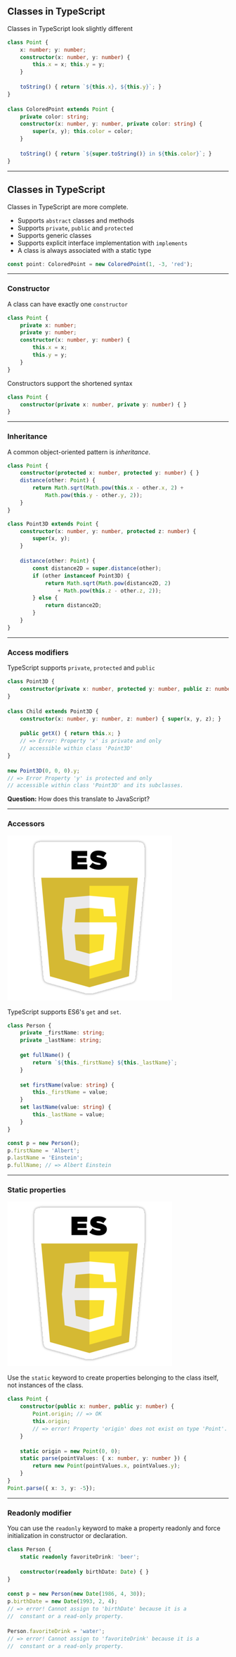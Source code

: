 ## Classes in TypeScript

Classes in TypeScript look slightly different

```typescript
class Point {
    x: number; y: number;
    constructor(x: number, y: number) {
        this.x = x; this.y = y;
    }

    toString() { return `${this.x}, ${this.y}`; }
}

class ColoredPoint extends Point {
    private color: string;
    constructor(x: number, y: number, private color: string) {
        super(x, y); this.color = color;
    }

    toString() { return `${super.toString()} in ${this.color}`; }
}
```

---

## Classes in TypeScript

Classes in TypeScript are more complete.
* Supports `abstract` classes and methods
* Supports `private`, `public` and `protected`
* Supports generic classes
* Supports explicit interface implementation with `implements`
* A class is always associated with a static type
```typescript
const point: ColoredPoint = new ColoredPoint(1, -3, 'red');
```

---

### Constructor

A class can have exactly one `constructor`

```typescript
class Point {
    private x: number;
    private y: number;
    constructor(x: number, y: number) {
        this.x = x;
        this.y = y;
    }
}
```

Constructors support the shortened syntax <!-- .element class="fragment" data-fragment-index="0" -->

```typescript
class Point {
    constructor(private x: number, private y: number) { }
}
```
<!-- .element class="fragment" data-fragment-index="0" -->

---

### Inheritance

A common object-oriented pattern is *inheritance*.

```typescript
class Point {
    constructor(protected x: number, protected y: number) { }
    distance(other: Point) {
        return Math.sqrt(Math.pow(this.x - other.x, 2) +
            Math.pow(this.y - other.y, 2));
    }
}
```

```typescript
class Point3D extends Point {
    constructor(x: number, y: number, protected z: number) {
        super(x, y);
    }

    distance(other: Point) {
        const distance2D = super.distance(other);
        if (other instanceof Point3D) {
            return Math.sqrt(Math.pow(distance2D, 2)
                + Math.pow(this.z - other.z, 2));
        } else {
            return distance2D;
        }
    }
}
```

---


### Access modifiers

TypeScript supports `private`, `protected` and `public`

```typescript
class Point3D {
    constructor(private x: number, protected y: number, public z: number) { }
}

class Child extends Point3D {
    constructor(x: number, y: number, z: number) { super(x, y, z); }

    public getX() { return this.x; }
    // => Error: Property 'x' is private and only
    // accessible within class 'Point3D'
}

new Point3D(0, 0, 0).y;
// => Error Property 'y' is protected and only
// accessible within class 'Point3D' and its subclasses.
```

**Question:** How does this translate to JavaScript?

<!-- .element class="fragment" data-fragment-index="0" -->

---

### Accessors

![es6](resources/es6.png) <!-- .element class="emblem" -->

TypeScript supports ES6's `get` and `set`.

```typescript
class Person {
    private _firstName: string;
    private _lastName: string;

    get fullName() {
        return `${this._firstName} ${this._lastName}`;
    }

    set firstName(value: string) {
        this._firstName = value;
    }
    set lastName(value: string) {
        this._lastName = value;
    }
}
```

```typescript
const p = new Person();
p.firstName = 'Albert';
p.lastName = 'Einstein';
p.fullName; // => Albert Einstein
```

---

### Static properties

![es6](resources/es6.png) <!-- .element class="emblem" -->

Use the `static` keyword to create properties belonging to the class itself, not instances of the class.

```typescript
class Point {
    constructor(public x: number, public y: number) {
        Point.origin; // => OK
        this.origin;
        // => error! Property 'origin' does not exist on type 'Point'.
    }

    static origin = new Point(0, 0);
    static parse(pointValues: { x: number, y: number }) {
        return new Point(pointValues.x, pointValues.y);
    }
}
Point.parse({ x: 3, y: -5});
```

---

### Readonly modifier

You can use the `readonly` keyword to make a property readonly and force initialization in constructor or declaration.

```typescript
class Person {
    static readonly favoriteDrink: 'beer';

    constructor(readonly birthDate: Date) { }
}

const p = new Person(new Date(1986, 4, 30));
p.birthDate = new Date(1993, 2, 4);
// => error! Cannot assign to 'birthDate' because it is a
//  constant or a read-only property.

Person.favoriteDrink = 'water';
// => error! Cannot assign to 'favoriteDrink' because it is a
//  constant or a read-only property.
```
